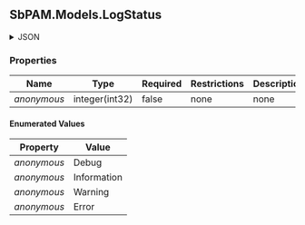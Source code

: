 
<h2 id="tocS_SbPAM.Models.LogStatus">SbPAM.Models.LogStatus</h2>

<a id="schemasbpam.models.logstatus"></a>
<a id="schema_SbPAM.Models.LogStatus"></a>
<a id="tocSsbpam.models.logstatus"></a>
<a id="tocssbpam.models.logstatus"></a>

<details><summary>JSON</summary>


```json
"Debug"

```


</details>

### Properties

|Name|Type|Required|Restrictions|Description|
|---|---|---|---|---|
|*anonymous*|integer(int32)|false|none|none|

#### Enumerated Values

|Property|Value|
|---|---|
|*anonymous*|Debug|
|*anonymous*|Information|
|*anonymous*|Warning|
|*anonymous*|Error|


